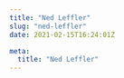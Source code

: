 ```yaml
---
title: "Ned Leffler"
slug: "ned-leffler"
date: 2021-02-15T16:24:01Z

meta:
  title: "Ned Leffler"
---
```



